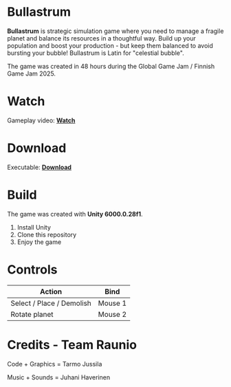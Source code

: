 # Bullastrum

**Bullastrum** is strategic simulation game where you need to manage a fragile planet and balance its resources in a thoughtful way. Build up your population and boost your production - but keep them balanced to avoid bursting your bubble! Bullastrum is Latin for "celestial bubble".

The game was created in 48 hours during the Global Game Jam / Finnish Game Jam 2025.

# Watch

Gameplay video: [**Watch**](https://youtu.be/8EO6toj8yTE)

# Download

Executable: [**Download**](https://ggjv4.s3.us-west-1.amazonaws.com/files/games/2025/184589/exec/bullastrum.zip?VersionId=Bn3kF9fD4O2FT_AbAZ55PcnktTwHBpoB)

# Build

The game was created with **Unity 6000.0.28f1**.

 1. Install Unity
 2. Clone this repository
 3. Enjoy the game

# Controls

| Action                      | Bind          |
| --------------------------- |:-------------:|
| Select / Place / Demolish   | Mouse 1       |
| Rotate planet               | Mouse 2       |

# Credits - Team Raunio

Code + Graphics = Tarmo Jussila

Music + Sounds = Juhani Haverinen
